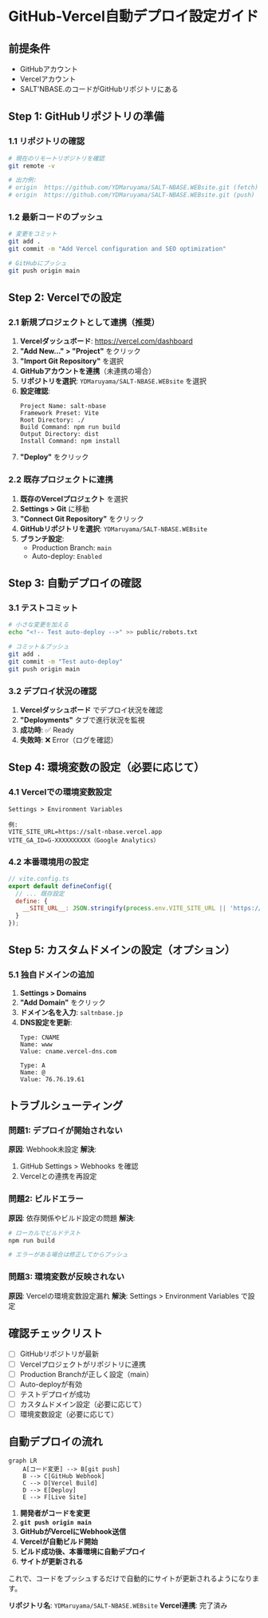 # GitHub-Vercel自動デプロイ設定ガイド

## 前提条件
- GitHubアカウント
- Vercelアカウント
- SALT'NBASE.のコードがGitHubリポジトリにある

## Step 1: GitHubリポジトリの準備

### 1.1 リポジトリの確認
```bash
# 現在のリモートリポジトリを確認
git remote -v

# 出力例:
# origin  https://github.com/YDMaruyama/SALT-NBASE.WEBsite.git (fetch)
# origin  https://github.com/YDMaruyama/SALT-NBASE.WEBsite.git (push)
```

### 1.2 最新コードのプッシュ
```bash
# 変更をコミット
git add .
git commit -m "Add Vercel configuration and SEO optimization"

# GitHubにプッシュ
git push origin main
```

## Step 2: Vercelでの設定

### 2.1 新規プロジェクトとして連携（推奨）

1. **Vercelダッシュボード**: https://vercel.com/dashboard
2. **"Add New..." > "Project"** をクリック
3. **"Import Git Repository"** を選択
4. **GitHubアカウントを連携**（未連携の場合）
5. **リポジトリを選択**: `YDMaruyama/SALT-NBASE.WEBsite` を選択
6. **設定確認**:
   ```
   Project Name: salt-nbase
   Framework Preset: Vite
   Root Directory: ./
   Build Command: npm run build
   Output Directory: dist
   Install Command: npm install
   ```
7. **"Deploy"** をクリック

### 2.2 既存プロジェクトに連携

1. **既存のVercelプロジェクト** を選択
2. **Settings > Git** に移動
3. **"Connect Git Repository"** をクリック
4. **GitHubリポジトリを選択**: `YDMaruyama/SALT-NBASE.WEBsite`
5. **ブランチ設定**:
   - Production Branch: `main`
   - Auto-deploy: `Enabled`

## Step 3: 自動デプロイの確認

### 3.1 テストコミット
```bash
# 小さな変更を加える
echo "<!-- Test auto-deploy -->" >> public/robots.txt

# コミット＆プッシュ
git add .
git commit -m "Test auto-deploy"
git push origin main
```

### 3.2 デプロイ状況の確認
1. **Vercelダッシュボード** でデプロイ状況を確認
2. **"Deployments"** タブで進行状況を監視
3. **成功時**: ✅ Ready
4. **失敗時**: ❌ Error（ログを確認）

## Step 4: 環境変数の設定（必要に応じて）

### 4.1 Vercelでの環境変数設定
```
Settings > Environment Variables

例:
VITE_SITE_URL=https://salt-nbase.vercel.app
VITE_GA_ID=G-XXXXXXXXXX（Google Analytics）
```

### 4.2 本番環境用の設定
```javascript
// vite.config.ts
export default defineConfig({
  // ... 既存設定
  define: {
    __SITE_URL__: JSON.stringify(process.env.VITE_SITE_URL || 'https://salt-nbase.vercel.app')
  }
});
```

## Step 5: カスタムドメインの設定（オプション）

### 5.1 独自ドメインの追加
1. **Settings > Domains**
2. **"Add Domain"** をクリック
3. **ドメイン名を入力**: `saltnbase.jp`
4. **DNS設定を更新**:
   ```
   Type: CNAME
   Name: www
   Value: cname.vercel-dns.com
   
   Type: A
   Name: @
   Value: 76.76.19.61
   ```

## トラブルシューティング

### 問題1: デプロイが開始されない
**原因**: Webhook未設定
**解決**: 
1. GitHub Settings > Webhooks を確認
2. Vercelとの連携を再設定

### 問題2: ビルドエラー
**原因**: 依存関係やビルド設定の問題
**解決**:
```bash
# ローカルでビルドテスト
npm run build

# エラーがある場合は修正してからプッシュ
```

### 問題3: 環境変数が反映されない
**原因**: Vercelの環境変数設定漏れ
**解決**: Settings > Environment Variables で設定

## 確認チェックリスト

- [ ] GitHubリポジトリが最新
- [ ] Vercelプロジェクトがリポジトリに連携
- [ ] Production Branchが正しく設定（main）
- [ ] Auto-deployが有効
- [ ] テストデプロイが成功
- [ ] カスタムドメイン設定（必要に応じて）
- [ ] 環境変数設定（必要に応じて）

## 自動デプロイの流れ

```mermaid
graph LR
    A[コード変更] --> B[git push]
    B --> C[GitHub Webhook]
    C --> D[Vercel Build]
    D --> E[Deploy]
    E --> F[Live Site]
```

1. **開発者がコードを変更**
2. **`git push origin main`**
3. **GitHubがVercelにWebhook送信**
4. **Vercelが自動ビルド開始**
5. **ビルド成功後、本番環境に自動デプロイ**
6. **サイトが更新される**

これで、コードをプッシュするだけで自動的にサイトが更新されるようになります。

**リポジトリ名**: `YDMaruyama/SALT-NBASE.WEBsite`
**Vercel連携**: 完了済み